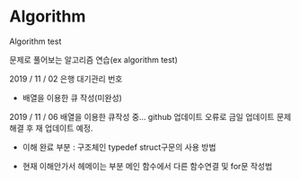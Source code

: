 # Algorithm
Algorithm test

문제로 풀어보는 알고리즘 연습(ex algorithm test)

2019 /  11 / 02
 은행 대기관리 번호
 - 배열을 이용한 큐 작성(미완성)


2019 / 11 / 06
배열을 이용한 큐작성 중...
 github 업데이트 오류로 금일 업데이트
 문제 해결 후 재 업데이트 예정.
 
 - 이해 완료 부분 :
 구조체인 typedef struct구문의 사용 방법
 
 - 현재 이해안가서 헤메이는 부분
 메인 함수에서 다른 함수연결 및 for문 작성법
